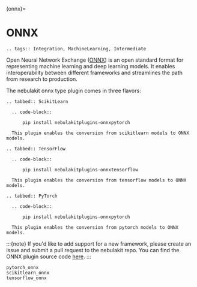 (onnx)=

# ONNX

```{eval-rst}
.. tags:: Integration, MachineLearning, Intermediate
```

Open Neural Network Exchange ([ONNX](https://github.com/onnx/onnx)) is an open standard format for representing machine learning
and deep learning models. It enables interoperability between different frameworks and streamlines the path from research to production.

The nebulakit onnx type plugin comes in three flavors:

```{eval-rst}
.. tabbed:: ScikitLearn

  .. code-block::

      pip install nebulakitplugins-onnxpytorch

  This plugin enables the conversion from scikitlearn models to ONNX models.
```

```{eval-rst}
.. tabbed:: TensorFlow

  .. code-block::

      pip install nebulakitplugins-onnxtensorflow

  This plugin enables the conversion from tensorflow models to ONNX models.
```

```{eval-rst}
.. tabbed:: PyTorch

  .. code-block::

      pip install nebulakitplugins-onnxpytorch

  This plugin enables the conversion from pytorch models to ONNX models.
```

:::{note}
If you'd like to add support for a new framework, please create an issue and submit a pull request to the nebulakit repo.
You can find the ONNX plugin source code [here](https://github.com/nebulaclouds/nebulakit/tree/master/plugins).
:::

```{auto-examples-toc}
pytorch_onnx
scikitlearn_onnx
tensorflow_onnx
```
